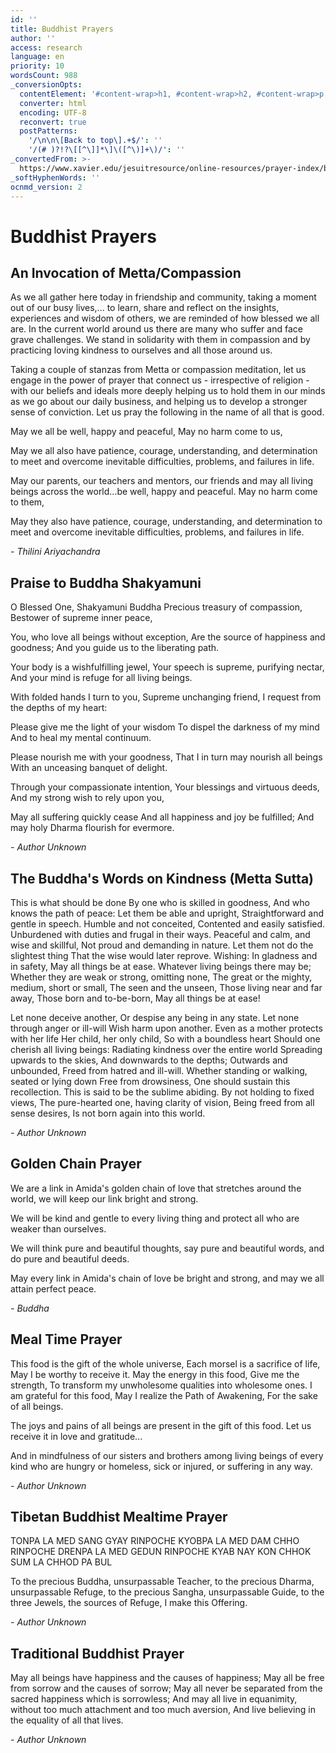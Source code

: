 ```yaml
---
id: ''
title: Buddhist Prayers
author: ''
access: research
language: en
priority: 10
wordsCount: 988
_conversionOpts:
  contentElement: '#content-wrap>h1, #content-wrap>h2, #content-wrap>p'
  converter: html
  encoding: UTF-8
  reconvert: true
  postPatterns:
    '/\n\n\[Back to top\].+$/': ''
    '/(# )?!?\[[^\]]*\]\([^\)]+\)/': ''
_convertedFrom: >-
  https://www.xavier.edu/jesuitresource/online-resources/prayer-index/buddhist-prayers
_softHyphenWords: ''
ocnmd_version: 2
---
```



# Buddhist Prayers

## An Invocation of Metta/Compassion

As we all gather here today in friendship and community, taking a moment out of our busy lives,... to learn, share and reflect on the insights, experiences and wisdom of others, we are reminded of how blessed we all are. In the current world around us there are many who suffer and face grave challenges. We stand in solidarity with them in compassion and by practicing loving kindness to ourselves and all those around us.

Taking a couple of stanzas from Metta or compassion meditation, let us engage in the power of prayer that connect us - irrespective of religion - with our beliefs and ideals more deeply helping us to hold them in our minds as we go about our daily business, and helping us to develop a stronger sense of conviction. Let us pray the following in the name of all that is good.

May we all be well, happy and peaceful, May no harm come to us,

May we all also have patience, courage, understanding, and determination to meet and overcome inevitable difficulties, problems, and failures in life.

May our parents, our teachers and mentors, our friends and may all living beings across the world...be well, happy and peaceful. May no harm come to them,

May they also have patience, courage, understanding, and determination to meet and overcome inevitable difficulties, problems, and failures in life.

\- *Thilini Ariyachandra*



## Praise to Buddha Shakyamuni

O Blessed One, Shakyamuni Buddha
Precious treasury of compassion,
Bestower of supreme inner peace,

You, who love all beings without exception,
Are the source of happiness and goodness;
And you guide us to the liberating path.

Your body is a wishfulfilling jewel,
Your speech is supreme, purifying nectar,
And your mind is refuge for all living beings.

With folded hands I turn to you,
Supreme unchanging friend,
I request from the depths of my heart:

Please give me the light of your wisdom
To dispel the darkness of my mind
And to heal my mental continuum.

Please nourish me with your goodness,
That I in turn may nourish all beings
With an unceasing banquet of delight.

Through your compassionate intention,
Your blessings and virtuous deeds,
And my strong wish to rely upon you,

May all suffering quickly cease
And all happiness and joy be fulfilled;
And may holy Dharma flourish for evermore.

*\- Author Unknown*



## The Buddha's Words on Kindness (Metta Sutta)

This is what should be done
By one who is skilled in goodness,
And who knows the path of peace:
Let them be able and upright,
Straightforward and gentle in speech.
Humble and not conceited,
Contented and easily satisfied.
Unburdened with duties and frugal in their ways.
Peaceful and calm, and wise and skillful,
Not proud and demanding in nature.
Let them not do the slightest thing
That the wise would later reprove.
Wishing: In gladness and in safety,
May all things be at ease.
Whatever living beings there may be;
Whether they are weak or strong, omitting none,
The great or the mighty, medium, short or small,
The seen and the unseen,
Those living near and far away,
Those born and to-be-born,
May all things be at ease!

Let none deceive another,
Or despise any being in any state.
Let none through anger or ill-will
Wish harm upon another.
Even as a mother protects with her life
Her child, her only child,
So with a boundless heart
Should one cherish all living beings:
Radiating kindness over the entire world
Spreading upwards to the skies,
And downwards to the depths;
Outwards and unbounded,
Freed from hatred and ill-will.
Whether standing or walking, seated or lying down
Free from drowsiness,
One should sustain this recollection.
This is said to be the sublime abiding.
By not holding to fixed views,
The pure-hearted one, having clarity of vision,
Being freed from all sense desires,
Is not born again into this world.

*\- Author Unknown*



## Golden Chain Prayer

We are a link in Amida's golden chain of love that stretches around the world, we will keep our link bright and strong.

We will be kind and gentle to every living thing and protect all who are weaker than ourselves.

We will think pure and beautiful thoughts, say pure and beautiful words, and do pure and beautiful deeds.

May every link in Amida's chain of love be bright and strong, and may we all attain perfect peace.

*\- Buddha*



## Meal Time Prayer

This food is the gift of the whole universe,
Each morsel is a sacrifice of life,
May I be worthy to receive it.
May the energy in this food,
Give me the strength,
To transform my unwholesome qualities
into wholesome ones.
I am grateful for this food,
May I realize the Path of Awakening,
For the sake of all beings.

The joys and pains of all beings
are present in the gift of this food.
Let us receive it in love
and gratitude...

And in mindfulness of our sisters and brothers
among living beings of every kind
who are hungry or homeless,
sick or injured,
or suffering in any way.

*\- Author Unknown*



## Tibetan Buddhist Mealtime Prayer

TONPA LA MED SANG GYAY RINPOCHE
KYOBPA LA MED DAM CHHO RINPOCHE
DRENPA LA MED GEDUN RINPOCHE
KYAB NAY KON CHHOK SUM LA CHHOD PA BUL

To the precious Buddha, unsurpassable Teacher,
to the precious Dharma, unsurpassable Refuge,
to the precious Sangha, unsurpassable Guide,
to the three Jewels, the sources of Refuge, I make this Offering.

*\- Author Unknown*



## Traditional Buddhist Prayer

May all beings have happiness and the causes of happiness;
May all be free from sorrow and the causes of sorrow;
May all never be separated from the sacred happiness which is sorrowless;
And may all live in equanimity, without too much attachment and too much aversion,
And live believing in the equality of all that lives.

*\- Author Unknown*

